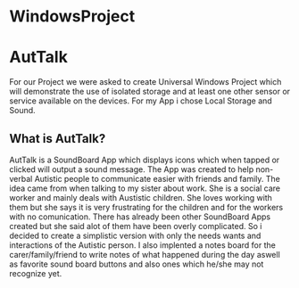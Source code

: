 # WindowsProject
# AutTalk
For our Project we were asked to create Universal Windows Project which will demonstrate the use of isolated storage and at least one other sensor or service available on the devices. For my App i chose Local Storage and Sound.

## What is AutTalk?
AutTalk is a SoundBoard App which displays icons which when tapped or clicked will output a sound message. The App was created to help non-verbal Autistic people to communicate easier with friends and family. The idea came from when talking to my sister about work. She is a social care worker and mainly deals with Austistic children. She loves working with them but she says it is very frustrating for the children and for the workers with no comunication. 
There has already been other SoundBoard Apps created but she said alot of them have been overly complicated. So i decided to create a simplistic version with only the needs wants and interactions of the Autistic person. I also implented a notes board for the carer/family/friend to write notes of what happened during the day aswell as favorite sound board buttons and also ones which he/she may not recognize yet.



